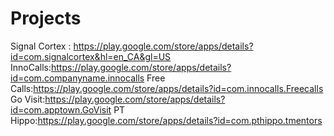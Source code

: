 # Projects
Signal Cortex : https://play.google.com/store/apps/details?id=com.signalcortex&hl=en_CA&gl=US
InnoCalls:https://play.google.com/store/apps/details?id=com.companyname.innocalls
Free Calls:https://play.google.com/store/apps/details?id=com.innocalls.Freecalls
Go Visit:https://play.google.com/store/apps/details?id=com.apptown.GoVisit
PT Hippo:https://play.google.com/store/apps/details?id=com.pthippo.tmentors


